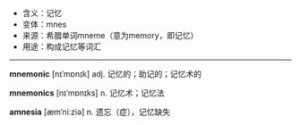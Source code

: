 - <span class="definition">含义：记忆</span>
- <span class="definition">变体：mnes</span>
- <span class="definition">来源：希腊单词mneme（意为memory，即记忆）</span>
- <span class="definition">用途：构成记忆等词汇</span>

---

<span class="vocabulary">**mnemonic**</span> [nɪˈmɒnɪk] adj. 记忆的；助记的；记忆术的

<span class="vocabulary">**mnemonics**</span> [nɪˈmɒnɪks] n. 记忆术；记忆法

<span class="vocabulary">**amnesia**</span> [æmˈniːziə] n. 遗忘（症），记忆缺失
